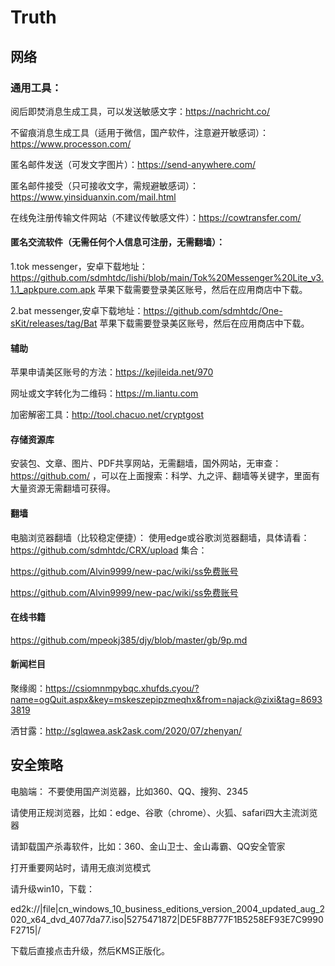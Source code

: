 # Truth
## 网络
### 通用工具：
阅后即焚消息生成工具，可以发送敏感文字：https://nachricht.co/

不留痕消息生成工具（适用于微信，国产软件，注意避开敏感词）：https://www.processon.com/ 

匿名邮件发送（可发文字图片）：https://send-anywhere.com/   

匿名邮件接受（只可接收文字，需规避敏感词）：https://www.yinsiduanxin.com/mail.html 

在线免注册传输文件网站（不建议传敏感文件）：https://cowtransfer.com/ 

#### 匿名交流软件（无需任何个人信息可注册，无需翻墙）：

1.tok messenger，安卓下载地址：https://github.com/sdmhtdc/lishi/blob/main/Tok%20Messenger%20Lite_v3.1.1_apkpure.com.apk 苹果下载需要登录美区账号，然后在应用商店中下载。

2.bat messenger,安卓下载地址：https://github.com/sdmhtdc/One-sKit/releases/tag/Bat  苹果下载需要登录美区账号，然后在应用商店中下载。


#### 辅助

苹果申请美区账号的方法：https://kejileida.net/970 

网址或文字转化为二维码：https://m.liantu.com 

加密解密工具：http://tool.chacuo.net/cryptgost 


#### 存储资源库

安装包、文章、图片、PDF共享网站，无需翻墙，国外网站，无审查：https://github.com/ ，可以在上面搜索：科学、九之评、翻墙等关键字，里面有大量资源无需翻墙可获得。

#### 翻墙
电脑浏览器翻墙（比较稳定便捷）：
使用edge或谷歌浏览器翻墙，具体请看：https://github.com/sdmhtdc/CRX/upload
集合：

https://github.com/Alvin9999/new-pac/wiki/ss免费账号

https://github.com/Alvin9999/new-pac/wiki/ss免费账号

#### 在线书籍
https://github.com/mpeokj385/djy/blob/master/gb/9p.md

#### 新闻栏目

聚缘阁：https://csiomnmpybqc.xhufds.cyou/?name=ogQuit.aspx&key=mskeszepipzmeqhx&from=najack@zixi&tag=86933819

洒甘露：http://sglqwea.ask2ask.com/2020/07/zhenyan/

## 安全策略
电脑端：
不要使用国产浏览器，比如360、QQ、搜狗、2345

请使用正规浏览器，比如：edge、谷歌（chrome）、火狐、safari四大主流浏览器

请卸载国产杀毒软件，比如：360、金山卫士、金山毒霸、QQ安全管家

打开重要网站时，请用无痕浏览模式

请升级win10，下载：

ed2k://|file|cn_windows_10_business_editions_version_2004_updated_aug_2020_x64_dvd_4077da77.iso|5275471872|DE5F8B777F1B5258EF93E7C9990F2715|/

下载后直接点击升级，然后KMS正版化。

